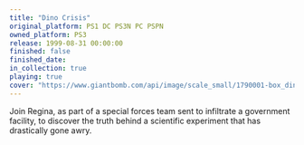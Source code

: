 ```yaml
---
title: "Dino Crisis"
original_platform: PS1 DC PS3N PC PSPN
owned_platform: PS3
release: 1999-08-31 00:00:00
finished: false
finished_date: 
in_collection: true
playing: true
cover: "https://www.giantbomb.com/api/image/scale_small/1790001-box_dinocr.png"
---
```


Join Regina, as part of a special forces team sent to infiltrate a government facility, to discover the truth behind a scientific experiment that has drastically gone awry.
